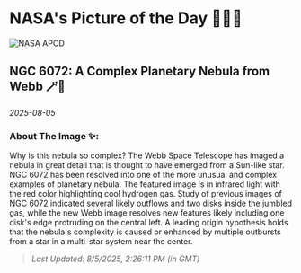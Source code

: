 
# NASA's Picture of the Day 🧑‍🚀💫

  ![NASA APOD](https://apod.nasa.gov/apod/image/2508/Ngc6072_webb_3755.jpg)
  
  ## NGC 6072: A Complex Planetary Nebula from Webb 🪄🌌
  
  _2025-08-05_
  
  ### About The Image ✨: 
  
  Why is this nebula so complex? The Webb Space Telescope has imaged a nebula in great detail that is thought to have emerged from a Sun-like star. NGC 6072 has been resolved into one of the more unusual and complex examples of planetary nebula. The featured image is in infrared light with the red color highlighting cool hydrogen gas. Study of previous images of NGC 6072 indicated several likely outflows and two disks inside the jumbled gas, while the new Webb image resolves new features likely including one disk's edge protruding on the central left.  A leading origin hypothesis holds that the nebula's complexity is caused or enhanced by multiple outbursts from a star in a multi-star system near the center.
  
  
  
  > _Last Updated: 8/5/2025, 2:26:11 PM (in GMT)_
  